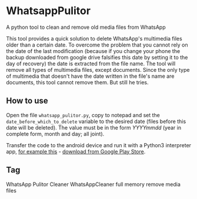 # WhatsappPulitor
A python tool to clean and remove old media files from WhatsApp

This tool provides a quick solution to delete WhatsApp's multimedia files older than a certain date. To overcome the problem that you cannot rely on the date of the last modification (because if you change your phone the backup downloaded from google drive falsifies this date by setting it to the day of recovery) the date is extracted from the file name.
The tool will remove all types of multimedia files, except documents. Since the only type of multimedia that doesn't have the date written in the file's name are documents, this tool cannot remove them. But still he tries.

## How to use
Open the file `whatsapp_pulitor.py`, copy to notepad and set the `date_before_which_to_delete` variable to the desired date (files before this date will be deleted). The value must be in the form *YYYYmmdd* (year in complete form, month and day; all joint).

Transfer the code to the android device and run it with a Python3 interpreter app, [for example this](https://www.qpython.com/) - [download from Google Play Store](https://play.google.com/store/apps/details?id=org.qpython.qpy3).

## Tag
WhatsApp Pulitor Cleaner WhatsAppCleaner full memory remove media files
